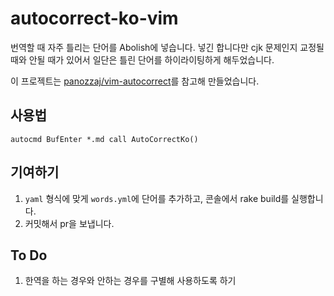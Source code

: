 # autocorrect-ko-vim

번역할 때 자주 틀리는 단어를 Abolish에 넣습니다.
넣긴 합니다만 cjk 문제인지 교정될 때와 안될 때가 있어서 일단은 틀린 단어를
하이라이팅하게 해두었습니다.

이 프로젝트는 [panozzaj/vim-autocorrect](https://github.com/panozzaj/vim-autocorrect)를
참고해 만들었습니다.

## 사용법

```viml
autocmd BufEnter *.md call AutoCorrectKo()
```

## 기여하기

1. `yaml` 형식에 맞게 `words.yml`에 단어를 추가하고, 콘솔에서 rake build를
   실행합니다.
2. 커밋해서 pr을 보냅니다.

## To Do

1. 한역을 하는 경우와 안하는 경우를 구별해 사용하도록 하기
